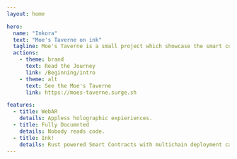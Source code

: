 ```yaml
---
layout: home

hero:
  name: "Inkora"
  text: "Moe's Taverne on ink"
  tagline: Moe's Taverne is a small project which showcase the smart contract language Ink! in conjunction with webxr technologies.
  actions:
    - theme: brand
      text: Read the Journey
      link: /Beginning/intro
    - theme: alt
      text: See the Moe's Taverne
      link: https://moes-taverne.surge.sh

features:
  - title: WebAR
    details: Appless holographic expieriences.
  - title: Fully Documnted
    details: Nobody reads code.
  - title: Ink!
    details: Rust powered Smart Contracts with multichain deployment capabilties.
---
```

